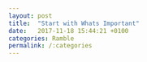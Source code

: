 ```yaml
---
layout: post
title:  "Start with Whats Important"
date:   2017-11-18 15:44:21 +0100
categories: Ramble
permalink: /:categories
---
```


